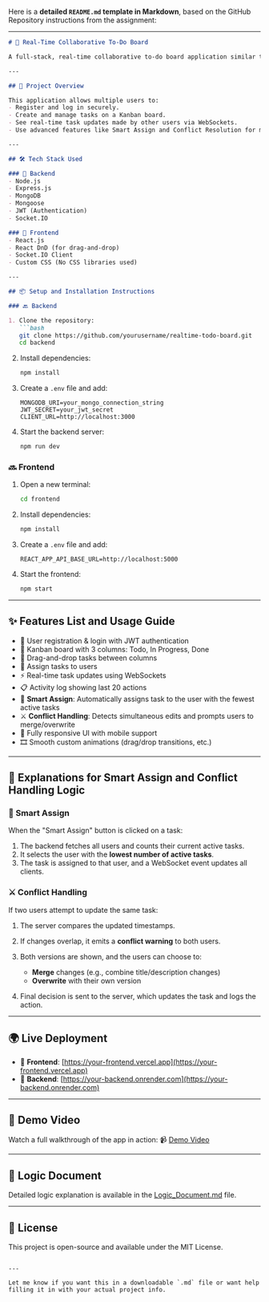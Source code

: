 Here is a **detailed `README.md` template in Markdown**, based on the GitHub Repository instructions from the assignment:

---

````markdown
# 📝 Real-Time Collaborative To-Do Board

A full-stack, real-time collaborative to-do board application similar to Trello, built using the MERN stack. It supports live updates, drag-and-drop tasks, and unique business logic like Smart Assign and Conflict Handling.

---

## 🚀 Project Overview

This application allows multiple users to:
- Register and log in securely.
- Create and manage tasks on a Kanban board.
- See real-time task updates made by other users via WebSockets.
- Use advanced features like Smart Assign and Conflict Resolution for multi-user collaboration.

---

## 🛠 Tech Stack Used

### 🔧 Backend
- Node.js
- Express.js
- MongoDB
- Mongoose
- JWT (Authentication)
- Socket.IO

### 🎨 Frontend
- React.js
- React DnD (for drag-and-drop)
- Socket.IO Client
- Custom CSS (No CSS libraries used)

---

## 📦 Setup and Installation Instructions

### 🔙 Backend

1. Clone the repository:
   ```bash
   git clone https://github.com/yourusername/realtime-todo-board.git
   cd backend
````

2. Install dependencies:

   ```bash
   npm install
   ```

3. Create a `.env` file and add:

   ```env
   MONGODB_URI=your_mongo_connection_string
   JWT_SECRET=your_jwt_secret
   CLIENT_URL=http://localhost:3000
   ```

4. Start the backend server:

   ```bash
   npm run dev
   ```

### 🔜 Frontend

1. Open a new terminal:

   ```bash
   cd frontend
   ```

2. Install dependencies:

   ```bash
   npm install
   ```

3. Create a `.env` file and add:

   ```env
   REACT_APP_API_BASE_URL=http://localhost:5000
   ```

4. Start the frontend:

   ```bash
   npm start
   ```

---

## ✨ Features List and Usage Guide

* 👤 User registration & login with JWT authentication
* 🧩 Kanban board with 3 columns: Todo, In Progress, Done
* 🔀 Drag-and-drop tasks between columns
* 👥 Assign tasks to users
* ⚡ Real-time task updates using WebSockets
* 📋 Activity log showing last 20 actions
* 🧠 **Smart Assign**: Automatically assigns task to the user with the fewest active tasks
* ⚔️ **Conflict Handling**: Detects simultaneous edits and prompts users to merge/overwrite
* 📱 Fully responsive UI with mobile support
* 🎞️ Smooth custom animations (drag/drop transitions, etc.)

---

## 🧠 Explanations for Smart Assign and Conflict Handling Logic

### 🔄 Smart Assign

When the "Smart Assign" button is clicked on a task:

1. The backend fetches all users and counts their current active tasks.
2. It selects the user with the **lowest number of active tasks**.
3. The task is assigned to that user, and a WebSocket event updates all clients.

### ⚔️ Conflict Handling

If two users attempt to update the same task:

1. The server compares the updated timestamps.
2. If changes overlap, it emits a **conflict warning** to both users.
3. Both versions are shown, and the users can choose to:

   * **Merge** changes (e.g., combine title/description changes)
   * **Overwrite** with their own version
4. Final decision is sent to the server, which updates the task and logs the action.

---

## 🌍 Live Deployment

* 🔗 **Frontend**: [https://your-frontend.vercel.app](https://your-frontend.vercel.app)
* 🔗 **Backend**: [https://your-backend.onrender.com](https://your-backend.onrender.com)

---

## 🎥 Demo Video

Watch a full walkthrough of the app in action:
📹 [Demo Video](https://your-demo-video-link.com)

---

## 📄 Logic Document

Detailed logic explanation is available in the [Logic\_Document.md](./Logic_Document.md) file.

---

## 🧾 License

This project is open-source and available under the MIT License.

```

---

Let me know if you want this in a downloadable `.md` file or want help filling it in with your actual project info.
```
